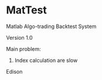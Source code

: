 MatTest
=======

Matlab Algo-trading Backtest System

Version 1.0

Main problem:
1. Index calculation are slow


Edison
